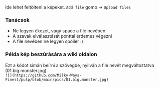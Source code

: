 Ide lehet feltölteni a képeket.
`Add file` gomb → `Upload files`

### Tanácsok
- Ne legyen ékezet, vagy space a file nevében
- A szavak elválasztását ponttal érdemes végezni
- A file nevében ne legyen spoiler :)

### Példa kép beszúrására  a wiki oldalon

Ezt a kódot simán beírni a szövegbe, nyilván a file nevét megváltoztatva (01.big.monster.jpg).\
`![](https://github.com/Milky-Ways-Finest/pulp/blob/main/pics/01.big.monster.jpg)`

